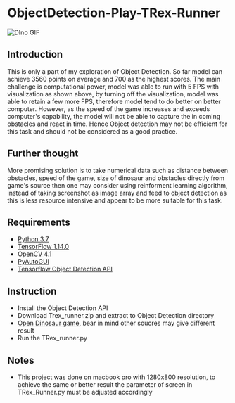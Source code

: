 # ObjectDetection-Play-TRex-Runner 



![DIno GIF](https://user-images.githubusercontent.com/52415315/61345304-b35be300-a87e-11e9-86ad-2b9a2eb613f3.gif)



## Introduction
This is only a part of my exploration of Object Detection. So far model can achieve 3560 points on average and 700 as the highest scores. The main challenge is computational power, model was able to run with 5 FPS with visualization as shown above, by turning off the visualization, model was able to retain a few more FPS, therefore model tend to do better on better computer. However, as the speed of the game increases and exceeds computer's capability, the model will not be able to capture the in coming obstacles and react in time. Hence Object detection may not be  efficient for this task and should not be considered as a good practice.

## Further thought
More promising solution is to take numerical data such as distance between obstacles, speed of the game, size of dinosaur and obstacles directly from game's source then one may consider using reinforment learning algorithm, instead of taking screenshot as image array and feed to object detection as this is less resource intensive and appear to be more suitable for this task.


## Requirements
- [Python 3.7](https://www.python.org/)
- [TensorFlow 1.14.0](https://www.tensorflow.org/)
- [OpenCV 4.1](http://opencv.org/)
- [PyAutoGUI](https://pyautogui.readthedocs.io/)
- [Tensorflow Object Detection API](https://github.com/tensorflow/models/tree/master/research/object_detection)

## Instruction
- Install the Object Detection API
- Download Trex_runner.zip and extract to Object Detection directory
- [Open Dinosaur game](http://www.trex-game.skipser.com/), bear in mind other soucres may give different result
- Run the TRex_runner.py

## Notes
- This project was done on macbook pro with 1280x800 resolution, to achieve the same or better result the parameter of screen  in TRex_Runner.py must be adjusted accordingly

